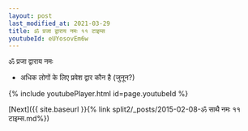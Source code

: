 ```yaml
---
layout: post
last_modified_at: 2021-03-29
title: ॐ प्रजा द्वाराय नमः ११ टाइम्स
youtubeId: eUYosovEm6w
---
```

 
 
 ॐ प्रजा द्वाराय नमः  
 
 -  अधिक लोगों के लिए प्रवेश द्वार कौन है (जुनून?) 
 
  
 
  
 
 
 
 
 
 


{% include youtubePlayer.html id=page.youtubeId %}
 
[Next]({{ site.baseurl }}{% link  split2/_posts/2015-02-08-ॐ साथै नमः ११ टाइम्स.md%})
 
